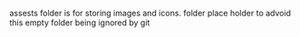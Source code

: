 assests folder is for storing images and icons.
folder place holder to advoid this empty folder being ignored by git
